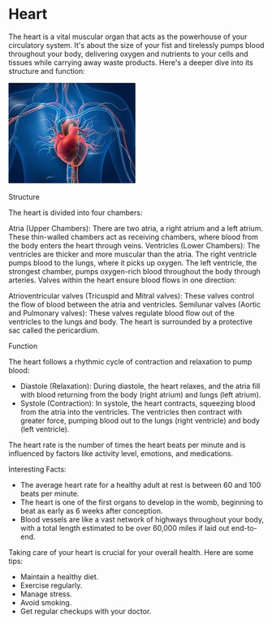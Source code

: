 # Heart

The heart is a vital muscular organ that acts as the powerhouse of your circulatory system. It's about the size of your fist and tirelessly pumps blood throughout your body, delivering oxygen and nutrients to your cells and tissues while carrying away waste products. Here's a deeper dive into its structure and function:

![heart >](images/heart.jpeg "heart")

Structure

The heart is divided into four chambers:

Atria (Upper Chambers): There are two atria, a right atrium and a left atrium. These thin-walled chambers act as receiving chambers, where blood from the body enters the heart through veins.
Ventricles (Lower Chambers): The ventricles are thicker and more muscular than the atria. The right ventricle pumps blood to the lungs, where it picks up oxygen. The left ventricle, the strongest chamber, pumps oxygen-rich blood throughout the body through arteries.
Valves within the heart ensure blood flows in one direction:

Atrioventricular valves (Tricuspid and Mitral valves): These valves control the flow of blood between the atria and ventricles.
Semilunar valves (Aortic and Pulmonary valves): These valves regulate blood flow out of the ventricles to the lungs and body.
The heart is surrounded by a protective sac called the pericardium.

Function

The heart follows a rhythmic cycle of contraction and relaxation to pump blood:

- Diastole (Relaxation): During diastole, the heart relaxes, and the atria fill with blood returning from the body (right atrium) and lungs (left atrium).
- Systole (Contraction): In systole, the heart contracts, squeezing blood from the atria into the ventricles. The ventricles then contract with greater force, pumping blood out to the lungs (right ventricle) and body (left ventricle).

The heart rate is the number of times the heart beats per minute and is influenced by factors like activity level, emotions, and medications.

Interesting Facts:

- The average heart rate for a healthy adult at rest is between 60 and 100 beats per minute.
- The heart is one of the first organs to develop in the womb, beginning to beat as early as 6 weeks after conception.
- Blood vessels are like a vast network of highways throughout your body, with a total length estimated to be over 60,000 miles if laid out end-to-end.

Taking care of your heart is crucial for your overall health. Here are some tips:

- Maintain a healthy diet.
- Exercise regularly.
- Manage stress.
- Avoid smoking.
- Get regular checkups with your doctor.
